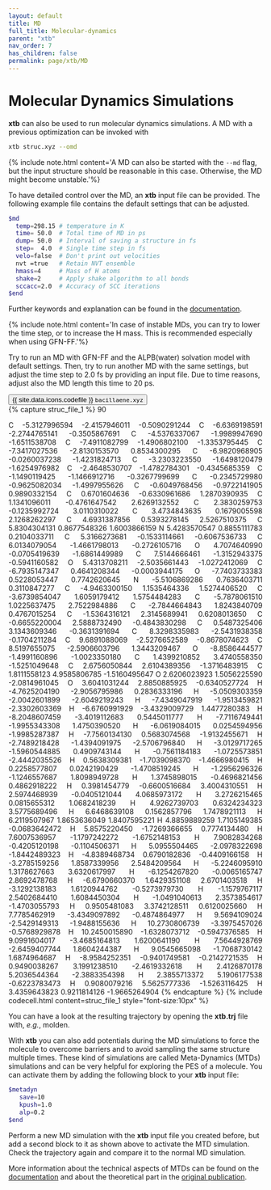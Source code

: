 ```yaml
---
layout: default
title: MD
full_title: Molecular-dynamics
parent: "xtb"
nav_order: 7
has_children: false
permalink: page/xtb/MD
---
```


# Molecular Dynamics Simulations

**xtb** can also be used to run molecular dynamics simulations.
A MD with a previous optimization can be invoked with

```bash
xtb struc.xyz --omd
```

{% include note.html content='A MD can also be started with the `--md` flag, but the input structure should be reasonable in this case. Otherwise, the MD might become unstable.'%}

To have detailed control over the MD, an **xtb** input file can be provided. The following example file contains the default settings that can be adjusted.

 ```bash
$md
   temp=298.15 # temperature in K
   time= 50.0  # Total time of MD in ps
   dump= 50.0  # Interval of saving a structure in fs
   step=  4.0  # Single time step in fs
   velo=false  # Don't print out velocities
   nvt =true   # Retain NVT ensemble
   hmass=4     # Mass of H atoms
   shake=2     # Apply shake algorithm to all bonds
   sccacc=2.0  # Accuracy of SCC iterations
$end
```

Further keywords and explanation can be found in the [documentation](https://xtb-docs.readthedocs.io/en/latest/md.html#parameters).

{% include note.html content='In case of instable MDs, you can try to lower the time step, or to increase the H mass. This is recommended especially when using GFN-FF.'%}

Try to run an MD with GFN-FF and the ALPB(water) solvation model with default settings.
Then, try to run another MD with the same settings, but adjust the time step to 2.0 fs by providing an input file. Due to time reasons, adjust also the MD length this time to 20 ps.

<!-- Tab links -->
<div class="tab card">
  <button
    class="tablinks tab-id-1"
    onclick="openTabId(event, 'struc-1', 'tab-id-1')"
    id="open-1">
    {{ site.data.icons.codefile }} <code>bacillaene.xyz</code>
  </button>
</div>
<!-- Tab content -->
<div id="struc-1" class="tabcontent tab-id-1" style="text-align:justify">
{% capture struc_file_1 %}
  90
 
 C         -5.3127996594       -2.4157946011       -0.5090291244
 C         -6.6369198591       -2.2744765141       -0.3505867691
 C         -4.5376337067       -1.9989947690       -1.6511538708
 C         -7.4911082799       -1.4906802100       -1.3353795445
 C         -7.3417027536       -2.8130153570        0.8534300295
 C         -6.9820968905       -0.0260037238       -1.4231824713
 C         -3.2303223550       -1.6498120479       -1.6254976982
 C         -2.4648530707       -1.4782784301       -0.4345685359
 C         -1.1490119425       -1.1466912716       -0.3267799699
 C         -0.2345729980       -0.9625082034       -1.4997955626
 C         -0.6049768456       -0.9722141905        0.9890332154
 C          0.6701604636       -0.6330961686        1.2870390935
 C          1.1341096011       -0.4761647542        2.6269132552
 C          2.3830259753       -0.1235992724        3.0110310022
 C          3.4734843635        0.1679005598        2.1268262297
 C          4.6931387856        0.5393278145        2.5267510375
 C          5.8304304131        0.8677548326        1.6003866159
 N          5.4283570547        0.8855111783        0.2104033711
 C          5.3166273681       -0.1533114661       -0.6067536733
 C          6.0134079054       -1.4661798013       -0.2726105716
 O          4.7074640990       -0.0705419639       -1.6861449989
 C          7.5144666461       -1.3152943375       -0.5941160582
 O          5.4313708211       -2.5035661443       -1.0272412069
 C         -6.7935147347        0.4641208344       -0.0003944175
 O         -7.7403733383        0.5228053447        0.7742620645
 N         -5.5106869286        0.7636403711        0.3110847277
 C         -4.9463300150        1.1535464336        1.5274406520
 C         -3.6739854047        1.6059179412        1.5754484283
 C         -5.7878061510        1.0225637475        2.7522984886
 C         -2.7844664843        1.8243840709        0.4767015254
 C         -1.5364316121        2.3145689941        0.6208013650
 C         -0.6655220004        2.5888732490       -0.4843830298
 C          0.5487325406        3.1343609346       -0.3631391694
 C          8.3298335983       -2.5431938358       -0.1704211284
 C          9.6891088069       -2.5276652589       -0.8678074623
 C          8.5197655075       -2.5906603796        1.3443209467
 O         -8.8586444577       -1.4991160896       -1.0023350180
 C          1.4399210852        3.4740558350       -1.5251049648
 C          2.6756050844        2.6104389356       -1.3716483915
 C          1.8111558123        4.9585806785       -1.5160495647
 O          2.6206023923        1.5056225590       -2.0814961045
 O          3.6041031244        2.8850885925       -0.6340527724
 H         -4.7625204190       -2.9056795986        0.2836333196
 H         -5.0509303359       -2.0042601899       -2.6049219243
 H         -7.4349047919       -1.9513459821       -2.3302603369
 H         -6.6760991929       -3.4329009729        1.4477280383
 H         -8.2048607459       -3.4019112683        0.5445011777
 H         -7.7116749441       -1.9955343308        1.4750390520
 H         -6.0619084015        0.0254594956       -1.9985287387
 H         -7.7560134130        0.5683074568       -1.9132455671
 H         -2.7489218428       -1.4394091975       -2.5706796840
 H         -3.0129717265       -1.5960544885        0.4909743144
 H         -0.7561184183       -1.0725573851       -2.4442035526
 H          0.5638309381       -1.7039098370       -1.4666980415
 H          0.2258577807        0.0242190429       -1.4708519245
 H         -1.2956296326       -1.1246557687        1.8098949728
 H          1.3745898015       -0.4696821456        0.4862918222
 H          0.3981454779       -0.6600516684        3.4004310551
 H          2.5974468939       -0.0405121044        4.0685973172
 H          3.2726215465        0.0815655312        1.0682418239
 H          4.9262739703        0.6324234323        3.5775689496
 H          6.6468639108        0.1562857796        1.7478921113
 H          6.2119507967        1.8653636049        1.8407595221
 H          4.8859889259        1.7105149385       -0.0683642472
 H          5.8575220450       -1.7269366655        0.7774134480
 H          7.6007536957       -1.1797242272       -1.6752148153
 H          7.9082834268       -0.4205120198       -0.1104506371
 H          5.0955504465       -2.0978322698       -1.8442489323
 H         -4.8389468734        0.6790182836       -0.4409166158
 H         -3.2785159256        1.8587339956        2.5484209564
 H         -5.2246095910        1.3178627663        3.6320617997
 H         -6.1254267820       -0.0065165747        2.8692478768
 H         -6.6790660370        1.6429351108        2.6701403518
 H         -3.1292138183        1.6120944762       -0.5273979730
 H         -1.1579767117        2.5402684410        1.6084450304
 H         -1.0491040613        2.3573854617       -1.4703055793
 H          0.9505481083        3.3742128511        0.6120025660
 H          7.7785462919       -3.4349097892       -0.4874864977
 H          9.5694109024       -2.5429149313       -1.9488155636
 H         10.2730806739       -3.3975457026       -0.5768929878
 H         10.2450015890       -1.6328073712       -0.5947376585
 H          9.0991604017       -3.4685164813        1.6200641190
 H          7.5644928769       -2.6459407744        1.8604244387
 H          9.0545665098       -1.7068730142        1.6874964687
 H         -8.9584252351       -0.9401749581       -0.2142721535
 H          0.9490038267        3.1991238510       -2.4619332618
 H          2.4126870178        5.2036544364       -2.3883354398
 H          2.3855713372        5.1906177538       -0.6223783473
 H          0.9080079216        5.5625777336       -1.5263116425
 H          3.4359643823        0.9211814126       -1.9665264904
{% endcapture %}
{% include codecell.html content=struc_file_1 style="font-size:10px" %}
</div>

You can have a look at the resulting trajectory by opening the **xtb.trj** file with, *e.g.*, molden.

With **xtb** you can also add potentials during the MD simulations to force the molecule to overcome barriers and to avoid sampling the same structure multiple times. These kind of simulations are called Meta-Dynamics (MTDs) simulations and can be very helpful for exploring the PES of a molecule.
You can activate them by adding the following block to your **xtb** input file:

```bash
$metadyn
   save=10
   kpush=1.0
   alp=0.2
$end
```

Perform a new MD simulation with the **xtb** input file you created before, but add a second block to it as shown above to activate the MTD simulation. Check the trajectory again and compare it to the normal MD simulation.

More information about the technical aspects of MTDs can be found on the [documentation](https://xtb-docs.readthedocs.io/en/latest/mtd.html) and about the theoretical part in the [original publication](https://pubs.acs.org/doi/10.1021/acs.jctc.9b00143).
